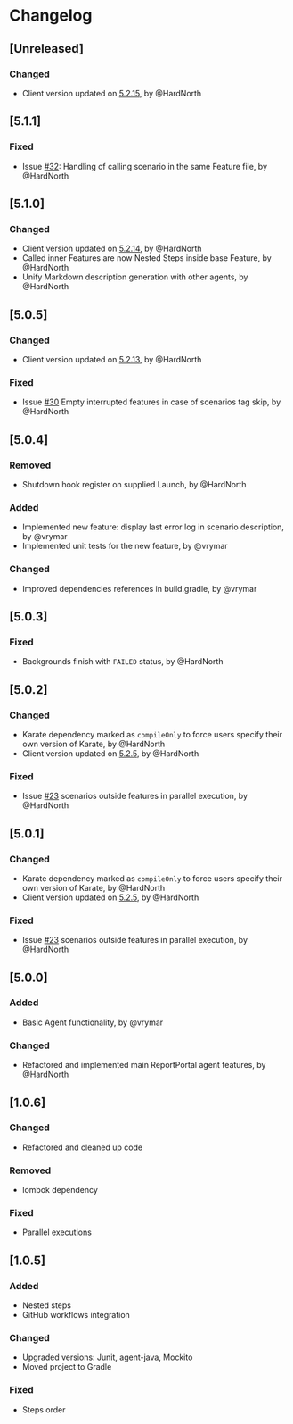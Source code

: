 # Changelog

## [Unreleased]
### Changed
- Client version updated on [5.2.15](https://github.com/reportportal/client-java/releases/tag/5.2.15), by @HardNorth

## [5.1.1]
### Fixed
- Issue [#32](https://github.com/reportportal/agent-java-karate/issues/32): Handling of calling scenario in the same Feature file, by @HardNorth

## [5.1.0]
### Changed
- Client version updated on [5.2.14](https://github.com/reportportal/client-java/releases/tag/5.2.14), by @HardNorth
- Called inner Features are now Nested Steps inside base Feature, by @HardNorth
- Unify Markdown description generation with other agents, by @HardNorth

## [5.0.5]
### Changed
- Client version updated on [5.2.13](https://github.com/reportportal/client-java/releases/tag/5.2.13), by @HardNorth
### Fixed
- Issue [#30](https://github.com/reportportal/agent-java-karate/issues/30) Empty interrupted features in case of scenarios tag skip, by @HardNorth

## [5.0.4]
### Removed
- Shutdown hook register on supplied Launch, by @HardNorth
### Added
- Implemented new feature: display last error log in scenario description, by @vrymar
- Implemented unit tests for the new feature, by @vrymar
### Changed
- Improved dependencies references in build.gradle, by @vrymar

## [5.0.3]
### Fixed
- Backgrounds finish with `FAILED` status, by @HardNorth

## [5.0.2]
### Changed
- Karate dependency marked as `compileOnly` to force users specify their own version of Karate, by @HardNorth
- Client version updated on [5.2.5](https://github.com/reportportal/client-java/releases/tag/5.2.5), by @HardNorth
### Fixed
- Issue [#23](https://github.com/reportportal/agent-java-karate/issues/23) scenarios outside features in parallel execution, by @HardNorth

## [5.0.1]
### Changed
- Karate dependency marked as `compileOnly` to force users specify their own version of Karate, by @HardNorth
- Client version updated on [5.2.5](https://github.com/reportportal/client-java/releases/tag/5.2.5), by @HardNorth
### Fixed
- Issue [#23](https://github.com/reportportal/agent-java-karate/issues/23) scenarios outside features in parallel execution, by @HardNorth

## [5.0.0]
### Added
- Basic Agent functionality, by @vrymar 
### Changed
- Refactored and implemented main ReportPortal agent features, by @HardNorth

## [1.0.6]
### Changed
- Refactored and cleaned up code
### Removed
- lombok dependency
### Fixed
- Parallel executions


## [1.0.5]
### Added
- Nested steps
- GitHub workflows integration
### Changed
- Upgraded versions: Junit, agent-java, Mockito
- Moved project to Gradle
### Fixed
- Steps order

